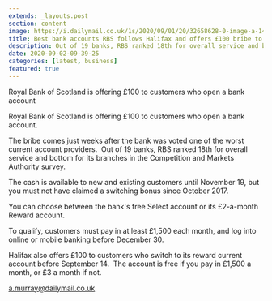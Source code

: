 ```yaml
---
extends: _layouts.post
section: content
image: https://i.dailymail.co.uk/1s/2020/09/01/20/32658628-0-image-a-14_1598987758070.jpg 
title: Best bank accounts RBS follows Halifax and offers £100 bribe to open an account 
description: Out of 19 banks, RBS ranked 18th for overall service and bottom for its branches in the survey. The cash is available to new and existing customers until November 19. 
date: 2020-09-02-09-39-25 
categories: [latest, business] 
featured: true 
--- 
```

Royal Bank of Scotland is offering £100 to customers who open a bank account

Royal Bank of Scotland is offering £100 to customers who open a bank account.

The bribe comes just weeks after the bank was voted one of the worst current account providers.  Out of 19 banks, RBS ranked 18th for overall service and bottom for its branches in the Competition and Markets Authority survey.

The cash is available to new and existing customers until November 19, but you must not have claimed a switching bonus since October 2017. 

You can choose between the bank's free Select account or its £2-a-month Reward account. 

To qualify, customers must pay in at least £1,500 each month, and log into online or mobile banking before December 30.

Halifax also offers £100 to customers who switch to its reward current account before September 14.  The account is free if you pay in £1,500 a month, or £3 a month if not.

a.murray@dailymail.co.uk

 

